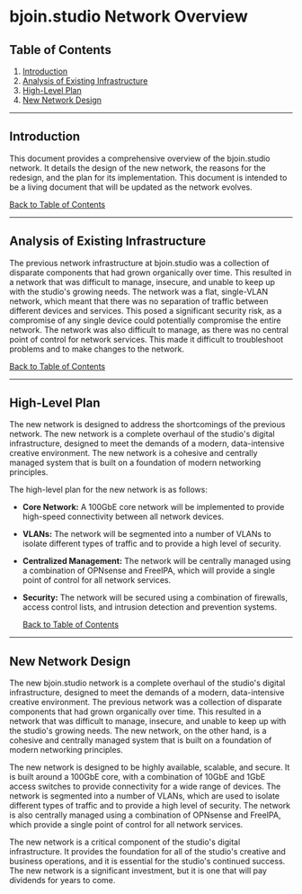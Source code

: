 # bjoin.studio Network Overview

## Table of Contents
1. [Introduction](#introduction)
2. [Analysis of Existing Infrastructure](#analysis-of-existing-infrastructure)
3. [High-Level Plan](#high-level-plan)
4. [New Network Design](#new-network-design)

---

## Introduction

This document provides a comprehensive overview of the bjoin.studio network. It details the design of the new network, the reasons for the redesign, and the plan for its implementation. This document is intended to be a living document that will be updated as the network evolves.

   [Back to Table of Contents](#table-of-contents)

---

## Analysis of Existing Infrastructure

The previous network infrastructure at bjoin.studio was a collection of disparate components that had grown organically over time. This resulted in a network that was difficult to manage, insecure, and unable to keep up with the studio's growing needs. The network was a flat, single-VLAN network, which meant that there was no separation of traffic between different devices and services. This posed a significant security risk, as a compromise of any single device could potentially compromise the entire network. The network was also difficult to manage, as there was no central point of control for network services. This made it difficult to troubleshoot problems and to make changes to the network.

   [Back to Table of Contents](#table-of-contents)

---

## High-Level Plan

The new network is designed to address the shortcomings of the previous network. The new network is a complete overhaul of the studio's digital infrastructure, designed to meet the demands of a modern, data-intensive creative environment. The new network is a cohesive and centrally managed system that is built on a foundation of modern networking principles.

The high-level plan for the new network is as follows:
- **Core Network:** A 100GbE core network will be implemented to provide high-speed connectivity between all network devices.
- **VLANs:** The network will be segmented into a number of VLANs to isolate different types of traffic and to provide a high level of security.
- **Centralized Management:** The network will be centrally managed using a combination of OPNsense and FreeIPA, which will provide a single point of control for all network services.
- **Security:** The network will be secured using a combination of firewalls, access control lists, and intrusion detection and prevention systems.

   [Back to Table of Contents](#table-of-contents)

---

## New Network Design

The new bjoin.studio network is a complete overhaul of the studio's digital infrastructure, designed to meet the demands of a modern, data-intensive creative environment. The previous network was a collection of disparate components that had grown organically over time. This resulted in a network that was difficult to manage, insecure, and unable to keep up with the studio's growing needs. The new network, on the other hand, is a cohesive and centrally managed system that is built on a foundation of modern networking principles.

The new network is designed to be highly available, scalable, and secure. It is built around a 100GbE core, with a combination of 10GbE and 1GbE access switches to provide connectivity for a wide range of devices. The network is segmented into a number of VLANs, which are used to isolate different types of traffic and to provide a high level of security. The network is also centrally managed using a combination of OPNsense and FreeIPA, which provide a single point of control for all network services.

The new network is a critical component of the studio's digital infrastructure. It provides the foundation for all of the studio's creative and business operations, and it is essential for the studio's continued success. The new network is a significant investment, but it is one that will pay dividends for years to come.